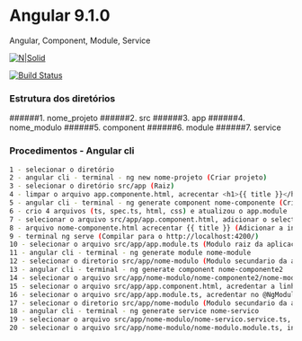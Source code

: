 # Angular 9.1.0

Angular, Component, Module, Service

[![N|Solid](https://cldup.com/dTxpPi9lDf.thumb.png)](https://nodesource.com/products/nsolid)

[![Build Status](https://travis-ci.org/joemccann/dillinger.svg?branch=master)](https://travis-ci.org/joemccann/dillinger)

### Estrutura dos diretórios

######1. nome_projeto
######2. src
######3. app
######4. nome_modulo
######5. component
######6. module
######7. service

### Procedimentos - Angular cli

```sh
1 - selecionar o diretório
2 - angular cli - terminal - ng new nome-projeto (Criar projeto)
3 - selecionar o diretório src/app (Raiz)
4 - limpar o arquivo app.componente.html, acrecentar <h1>{{ title }}</h1> (Adicionar a interpolação)
5 - angular cli - terminal - ng generate component nome-componente (Criar componente)
6 - crio 4 arquivos (ts, spec.ts, html, css) e atualizou o app.module
7 - selecionar o arquivo src/app/app.component.html, adicionar o selector <app-nome-component></app-nome-component>
8 - arquivo nome-componente.html acrecentar {{ title }} (Adicionar a interpolação)
9 - terminal ng serve (Compilar para o http://localhost:4200/)
10 - selecionar o arquivo src/app/app.module.ts (Modulo raiz da aplicação) 
11 - angular cli - terminal - ng generate module nome-module
12 - selecionar o diretorio src/app/nome-modulo (Modulo secundario da aplicação) 
13 - angular cli - terminal - ng generate component nome-componente2
14 - selecionar o arquivo src/app/nome-modulo/nome-componente2/nome-modulo.module.ts, acredentar no @NgModule a propriedade exports: [NomeComponente2Component].
15 - selecionar o arquivo src/app/app.component.html, acredentar a linha <app-nome-componente2></app-nome-componente2>
16 - selecionar o arquivo src/app/app.module.ts, acredentar no @NgModule/import a propriedade NomeModuloModule
17 - selecionar o diretorio src/app/nome-modulo (Modulo secundario da aplicação) 
18 - angular cli - terminal - ng generate service nome-servico
19 - selecionar o arquivo src/app/nome-modulo/nome-servico.service.ts, incluir o metodo getAtributos(){ return ['Id', 'Nome', 'Telefone', 'Endereço', 'Cidade', 'Estado', 'Pais'];
20 - selecionar o arquivo src/app/nome-modulo/nome-modulo.module.ts, incluir no @NgModule/providers a propriendade NomeServicoService


```
